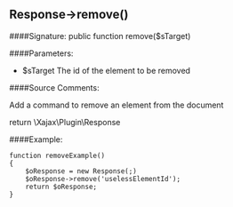## Response->remove()

####Signature: public function remove($sTarget)

####Parameters:

* $sTarget The id of the element to be removed

####Source Comments:

Add a command to remove an element from the document

return \Xajax\Plugin\Response

####Example:
```
function removeExample()
{
    $oResponse = new Response(;)
    $oResponse->remove('uselessElementId');
    return $oResponse;
}
```